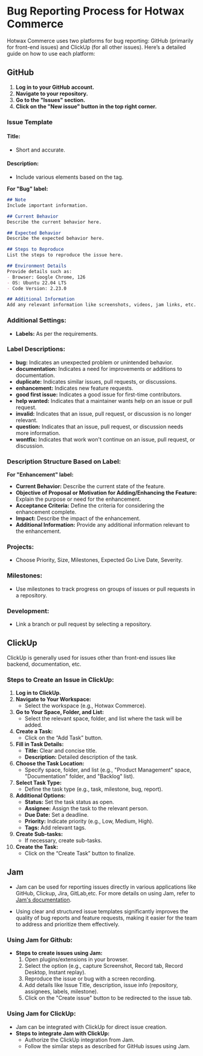 # Bug Reporting Process for Hotwax Commerce

Hotwax Commerce uses two platforms for bug reporting: GitHub (primarily for front-end issues) and ClickUp (for all other issues). Here’s a detailed guide on how to use each platform:



## GitHub

1. **Log in to your GitHub account.**
2. **Navigate to your repository.**
3. **Go to the "Issues" section.**
4. **Click on the "New issue" button in the top right corner.**

### Issue Template

#### Title:
- Short and accurate.

#### Description:
- Include various elements based on the tag.

**For "Bug" label:**
```markdown
## Note
Include important information.

## Current Behavior
Describe the current behavior here.

## Expected Behavior
Describe the expected behavior here.

## Steps to Reproduce
List the steps to reproduce the issue here.

## Environment Details
Provide details such as:
- Browser: Google Chrome, 126
- OS: Ubuntu 22.04 LTS
- Code Version: 2.23.0

## Additional Information
Add any relevant information like screenshots, videos, jam links, etc.
```

### Additional Settings:
- **Labels:** As per the requirements.

### Label Descriptions:

- **bug:** Indicates an unexpected problem or unintended behavior.
- **documentation:** Indicates a need for improvements or additions to documentation.
- **duplicate:** Indicates similar issues, pull requests, or discussions.
- **enhancement:** Indicates new feature requests.
- **good first issue:** Indicates a good issue for first-time contributors.
- **help wanted:** Indicates that a maintainer wants help on an issue or pull request.
- **invalid:** Indicates that an issue, pull request, or discussion is no longer relevant.
- **question:** Indicates that an issue, pull request, or discussion needs more information.
- **wontfix:** Indicates that work won't continue on an issue, pull request, or discussion.

### Description Structure Based on Label:
**For "Enhancement" label:**
- **Current Behavior:** Describe the current state of the feature.
- **Objective of Proposal or Motivation for Adding/Enhancing the Feature:** Explain the purpose or need for the enhancement.
- **Acceptance Criteria:** Define the criteria for considering the enhancement complete.
- **Impact:** Describe the impact of the enhancement.
- **Additional Information:** Provide any additional information relevant to the enhancement.

### Projects:
- Choose Priority, Size, Milestones, Expected Go Live Date, Severity.

### Milestones:
- Use milestones to track progress on groups of issues or pull requests in a repository.

### Development:
- Link a branch or pull request by selecting a repository.



## ClickUp

ClickUp is generally used for issues other than front-end issues like backend, documentation, etc.

### Steps to Create an Issue in ClickUp:

1. **Log in to ClickUp.**
2. **Navigate to Your Workspace:**
   - Select the workspace (e.g., Hotwax Commerce).
3. **Go to Your Space, Folder, and List:**
   - Select the relevant space, folder, and list where the task will be added.
4. **Create a Task:**
   - Click on the “Add Task” button.
5. **Fill in Task Details:**
   - **Title:** Clear and concise title.
   - **Description:** Detailed description of the task.
6. **Choose the Task Location:**
   - Specify space, folder, and list (e.g., "Product Management" space, "Documentation" folder, and "Backlog" list).
7. **Select Task Type:**
   - Define the task type (e.g., task, milestone, bug, report).
8. **Additional Options:**
   - **Status:** Set the task status as open.
   - **Assignee:** Assign the task to the relevant person.
   - **Due Date:** Set a deadline.
   - **Priority:** Indicate priority (e.g., Low, Medium, High).
   - **Tags:** Add relevant tags.
9. **Create Sub-tasks:**
   - If necessary, create sub-tasks.
10. **Create the Task:**
    - Click on the “Create Task” button to finalize.

## Jam
- Jam can be used for reporting issues directly in various applications like GitHub, Clickup, Jira, GitLab,etc. For more details on using Jam, refer to [Jam's documentation](https://jam.dev/docs/get-started).

- Using clear and structured issue templates significantly improves the quality of bug reports and feature requests, making it easier for the team to address and prioritize them effectively.


### Using Jam for Github:
- **Steps to create issues using Jam:**
  1. Open plugins/extensions in your browser.
  2. Select the option (e.g., capture Screenshot, Record tab, Record Desktop, Instant replay).
  3. Reproduce the issue or bug with a screen recording.
  4. Add details like Issue Title, description, issue info (repository, assignees, labels, milestone).
  5. Click on the "Create issue" button to be redirected to the issue tab.

### Using Jam for ClickUp:
- Jam can be integrated with ClickUp for direct issue creation.
- **Steps to integrate Jam with ClickUp:**
  - Authorize the ClickUp integration from Jam.
  - Follow the similar steps as described for GitHub issues using Jam.


